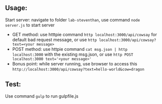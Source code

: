 ## Usage:
Start server: navigate to folder `lab-steventhan`, use command `node server.js` to start server
- GET method: use htttpie command `http localhost:3000/api/cowsay` for default bad request message, or use `http localhost:3000/api/cowsay?text=<your message>`
- POST method: use httpie command `cat msg.json | http localhost:3000` with the existing msg.json, or use `http POST localhost:3000 text='<your message>'`
- Bonus point: while server running, use browser to access this `http://localhost:3000/api/cowsay?text=hello-world&cow=dragon`

## Test:
Use command `gulp` to run gulpfile.js
